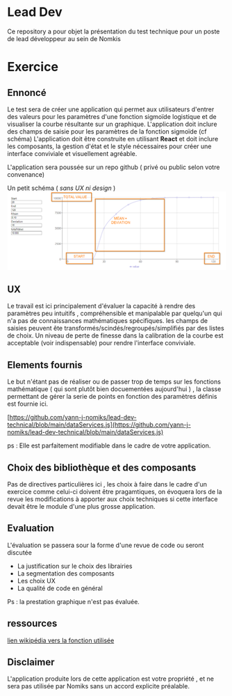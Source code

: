 # Lead Dev

Ce repository a pour objet la présentation du test technique pour un poste de lead développeur au sein de Nomkis 


# Exercice 

## Ennoncé

Le test sera  de créer une application qui permet aux utilisateurs d'entrer des valeurs pour les paramètres d'une fonction sigmoïde logistique et de visualiser la courbe résultante sur un graphique.
L'application doit inclure des champs de saisie pour les paramètres de la fonction sigmoïde (cf schéma) 
L'application doit être construite en utilisant **React** et doit inclure les composants, la gestion d'état et le style nécessaires pour créer une interface conviviale et visuellement agréable. 

L'application sera poussée sur un repo github ( privé ou public selon votre convenance)

Un petit schéma ( *sans UX ni design* ) 
![alt text](https://github.com/yann-j-nomiks/lead-dev-technical/blob/main/React%20App.png?raw=true)


## UX

Le travail est ici principalement d'évaluer la capacité à rendre des paramètres peu intuitifs , compréhensible et manipalable par quelqu'un qui n'a pas  de connaissances mathématiques spécifiques.
les champs de saisies  peuvent ête transformés/scindés/regroupés/simplifiés par des listes de choix.
Un niveau de perte de finesse dans la calibration de la courbe est acceptable (voir indispensable) pour rendre l'interface conviviale. 

## Elements fournis

Le but n'étant pas de réaliser ou de passer trop de temps sur les fonctions mathématique ( qui sont plutôt bien docuementées aujourd'hui ) , la classe permettant de gérer la serie de points en fonction des paramètres définis est fournie ici.

[https://github.com/yann-j-nomiks/lead-dev-technical/blob/main/dataServices.js](https://github.com/yann-j-nomiks/lead-dev-technical/blob/main/dataServices.js)

ps : Elle est parfaitement modifiable dans le cadre de votre application. 

## Choix des bibliothèque et des composants 

Pas de directives particulières ici , les choix à faire dans le cadre d'un exercice comme celui-ci doivent être pragamtiques, on évoquera lors de la revue les modifications à apporter aux choix techniques si cette interface devait être le module d'une plus grosse application.


## Evaluation 

L'évaluation se passera sour la forme d'une revue de code ou seront  discutée
- La justification sur le choix des librairies 
- La segmentation des composants 
- Les choix UX 
- La qualité de code en général


Ps : la prestation graphique n'est pas évaluée.


## ressources 
[lien wikipédia vers la fonction utilisée](https://en.wikipedia.org/wiki/Logistic_function)

## Disclaimer

L'application produite lors de cette application est votre propriété , et ne sera pas utilisée par Nomiks sans un accord explicite préalable.

